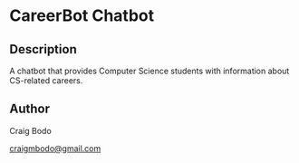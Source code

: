 # CareerBot Chatbot

## Description
A chatbot that provides Computer Science students with information about CS-related careers.

## Author

Craig Bodo

craigmbodo@gmail.com